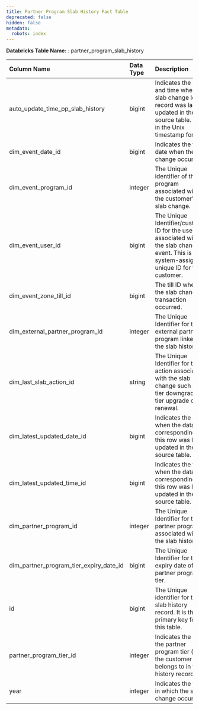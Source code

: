 ```yaml
---
title: Partner Program Slab History Fact Table
deprecated: false
hidden: false
metadata:
  robots: index
---
```

**Databricks Table Name:** : partner_program_slab_history

| Column Name                             | Data Type | Description                                                                                                                                 | Linked Table                                                                                                                   |
| :-------------------------------------- | :-------- | :------------------------------------------------------------------------------------------------------------------------------------------ | :----------------------------------------------------------------------------------------------------------------------------- |
| auto_update_time_pp_slab_history        | bigint    | Indicates the date and time when the slab change log record was last updated in the source table. It is in the Unix timestamp format.       | -                                                                                                                              |
| dim_event_date_id                       | bigint    | Indicates the the date when the slab change occurred.                                                                                       | [date](https://docs.capillarytech.com/docs/dimension-tables#date)                                                              |
| dim_event_program_id                    | integer   | The Unique identifier of the program associated with the customer's slab change.                                                            | [program](https://docs.capillarytech.com/docs/dimension-tables#program)                                                        |
| dim_event_user_id                       | bigint    | The Unique Identifier/customer ID for the user associated with the slab change event. This is a system-assigned unique ID for the customer. | -                                                                                                                              |
| dim_event_zone_till_id                  | bigint    | The till ID where the slab change transaction occurred.                                                                                     | [zone_tills](https://docs.capillarytech.com/docs/dimension-tables#zone-till)                                                   |
| dim_external_partner_program_id         | integer   | The Unique Identifier for the external partner program linked to the slab history.                                                          | -                                                                                                                              |
| dim_last_slab_action_id                 | string    | The Unique Identifier for the action associated with the slab change such as tier downgrade, tier upgrade or tier renewal.                  | -                                                                                                                              |
| dim_latest_updated_date_id              | bigint    | Indicates the date when the data corresponding to this row was last updated in the source table.                                            | [date](https://docs.capillarytech.com/docs/dimension-tables#date)                                                              |
| dim_latest_updated_time_id              | bigint    | Indicates the time when the data corresponding to this row was last updated in the source table.                                            | [time](https://docs.capillarytech.com/docs/dimension-tables#/time)                                                             |
| dim_partner_program_id                  | integer   | The Unique Identifier for the partner program associated with the slab history.                                                             | [partner_programs]([partner_programs](https://docs.capillarytech.com/docs/dimension-tables#partner-programs-partner_programs)) |
| dim_partner_program_tier_expiry_date_id | bigint    | The Unique Identifier for the expiry date of the partner program tier.                                                                      | -                                                                                                                              |
| id                                      | bigint    | The Unique identifier for the slab history record. It is the primary key for this table.                                                    | -                                                                                                                              |
| partner_program_tier_id                 | integer   | Indicates the ID of the partner program tier (slab) the customer belongs to in this history record.                                         | -                                                                                                                              |
| year                                    | integer   | Indicates the year in which the slab change occurred.                                                                                       | date                                                                                                                       |